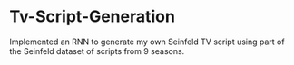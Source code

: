 # Tv-Script-Generation
Implemented an RNN to generate my own Seinfeld TV script using part of the Seinfeld dataset of scripts from 9 seasons.
